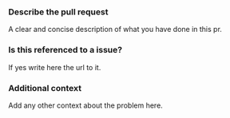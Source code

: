 ### **Describe the pull request**
A clear and concise description of what you have done in this pr.

### **Is this referenced to a issue?**
If yes write here the url to it.

### **Additional context**
Add any other context about the problem here.
